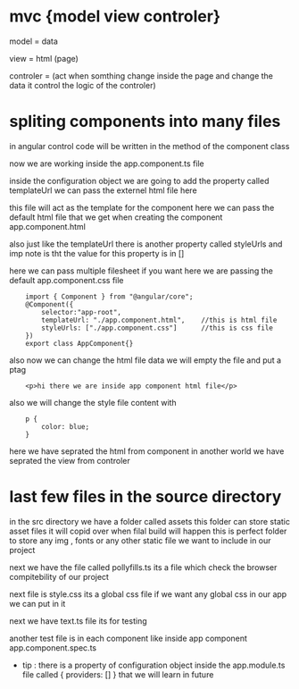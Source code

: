 # mvc {model view controler}
model     = data 

view      = html (page)

controler = (act when somthing change inside the page and change the data it control the logic of the controler)

# spliting components into many files
in angular control code will be written in the method of the component class

now we are working inside the app.component.ts file

inside the configuration object we are going to add the property called templateUrl we can pass the externel html file here

this file will act as the template for the component here we can pass the default html file that we get when creating the component app.component.html

also just like the templateUrl there is another property called styleUrls and imp note is tht the value for this property is in []

here we can pass multiple filesheet if you want here we are passing the default app.component.css file  

        import { Component } from "@angular/core";
        @Component({
            selector:"app-root",
            templateUrl: "./app.component.html",    //this is html file
            styleUrls: ["./app.component.css"]      //this is css file
        })
        export class AppComponent{}

also now we can change the html file data we will empty the file and put a ptag 

        <p>hi there we are inside app component html file</p>

also we will change the style file content with 

        p {
            color: blue;
        }

here we have seprated the html from component in another world we have seprated the view from controler


# last few files in the source directory
in the src directory we have a folder called assets this folder can store static asset files it will copid over when filal build will happen this is perfect folder to store any img , fonts or any other static file we want to include in our project

next we have the file called pollyfills.ts its a file which check the browser compitebility of our project

next file is style.css its a global css file if we want any global css in our app we can put in it

next we have text.ts file its for testing

another test file is in each component like inside app component app.component.spec.ts 


* tip : there is a property of configuration object inside the app.module.ts file called { providers: [] } that we will learn in future 
